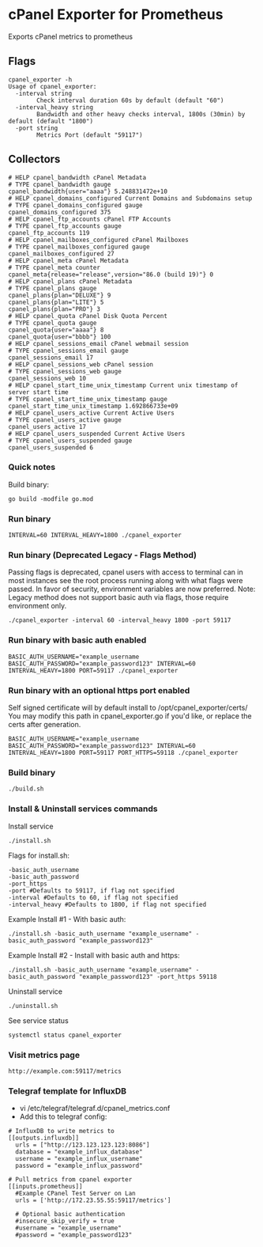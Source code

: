# cPanel Exporter for Prometheus


Exports cPanel metrics to prometheus


## Flags
```
cpanel_exporter -h
Usage of cpanel_exporter:
  -interval string
        Check interval duration 60s by default (default "60")
  -interval_heavy string
        Bandwidth and other heavy checks interval, 1800s (30min) by default (default "1800")
  -port string
        Metrics Port (default "59117")
```

## Collectors

```
# HELP cpanel_bandwidth cPanel Metadata
# TYPE cpanel_bandwidth gauge
cpanel_bandwidth{user="aaaa"} 5.248831472e+10
# HELP cpanel_domains_configured Current Domains and Subdomains setup
# TYPE cpanel_domains_configured gauge
cpanel_domains_configured 375
# HELP cpanel_ftp_accounts cPanel FTP Accounts
# TYPE cpanel_ftp_accounts gauge
cpanel_ftp_accounts 119
# HELP cpanel_mailboxes_configured cPanel Mailboxes
# TYPE cpanel_mailboxes_configured gauge
cpanel_mailboxes_configured 27
# HELP cpanel_meta cPanel Metadata
# TYPE cpanel_meta counter
cpanel_meta{release="release",version="86.0 (build 19)"} 0
# HELP cpanel_plans cPanel Metadata
# TYPE cpanel_plans gauge
cpanel_plans{plan="DELUXE"} 9
cpanel_plans{plan="LITE"} 5
cpanel_plans{plan="PRO"} 3
# HELP cpanel_quota cPanel Disk Quota Percent
# TYPE cpanel_quota gauge
cpanel_quota{user="aaaa"} 8
cpanel_quota{user="bbbb"} 100
# HELP cpanel_sessions_email cPanel webmail session
# TYPE cpanel_sessions_email gauge
cpanel_sessions_email 17
# HELP cpanel_sessions_web cPanel session
# TYPE cpanel_sessions_web gauge
cpanel_sessions_web 10
# HELP cpanel_start_time_unix_timestamp Current unix timestamp of server start time
# TYPE cpanel_start_time_unix_timestamp gauge
cpanel_start_time_unix_timestamp 1.692866733e+09
# HELP cpanel_users_active Current Active Users
# TYPE cpanel_users_active gauge
cpanel_users_active 17
# HELP cpanel_users_suspended Current Active Users
# TYPE cpanel_users_suspended gauge
cpanel_users_suspended 6
```


### Quick notes
Build binary:
```
go build -modfile go.mod
```

### Run binary
```
INTERVAL=60 INTERVAL_HEAVY=1800 ./cpanel_exporter
```

### Run binary (Deprecated Legacy - Flags Method)
Passing flags is deprecated, cpanel users with access to terminal can in most instances see the root process running along with what flags were passed. In favor of security, environment variables are now preferred.
Note: Legacy method does not support basic auth via flags, those require environment only.
```
./cpanel_exporter -interval 60 -interval_heavy 1800 -port 59117
```

### Run binary with basic auth enabled
```
BASIC_AUTH_USERNAME="example_username BASIC_AUTH_PASSWORD="example_password123" INTERVAL=60 INTERVAL_HEAVY=1800 PORT=59117 ./cpanel_exporter
```

### Run binary with an optional https port enabled

Self signed certificate will by default install to /opt/cpanel_exporter/certs/
You may modify this path in cpanel_exporter.go if you'd like, or replace the certs after generation.
```
BASIC_AUTH_USERNAME="example_username BASIC_AUTH_PASSWORD="example_password123" INTERVAL=60 INTERVAL_HEAVY=1800 PORT=59117 PORT_HTTPS=59118 ./cpanel_exporter
```

### Build binary
```
./build.sh
```

### Install & Uninstall services commands
Install service
```
./install.sh
```

Flags for install.sh:
```
-basic_auth_username
-basic_auth_password
-port_https
-port #Defaults to 59117, if flag not specified
-interval #Defaults to 60, if flag not specified
-interval_heavy #Defaults to 1800, if flag not specified
```

Example Install #1 - With basic auth:
```
./install.sh -basic_auth_username "example_username" -basic_auth_password "example_password123"
```

Example Install #2 - Install with basic auth and https:
```
./install.sh -basic_auth_username "example_username" -basic_auth_password "example_password123" -port_https 59118
```

Uninstall service
```
./uninstall.sh
```
See service status
```
systemctl status cpanel_exporter
```

### Visit metrics page
```
http://example.com:59117/metrics
```

### Telegraf template for InfluxDB
- vi /etc/telegraf/telegraf.d/cpanel_metrics.conf
- Add this to telegraf config:
```
# InfluxDB to write metrics to
[[outputs.influxdb]]
  urls = ["http://123.123.123.123:8086"]
  database = "example_influx_database"
  username = "example_influx_username"
  password = "example_influx_password"

# Pull metrics from cpanel exporter
[[inputs.prometheus]]
  #Example CPanel Test Server on Lan
  urls = ['http://172.23.55.55:59117/metrics']
  
  # Optional basic authentication
  #insecure_skip_verify = true
  #username = "example_username"
  #password = "example_password123"
```